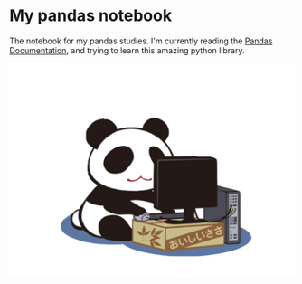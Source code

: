 # My pandas notebook

The notebook for my pandas studies. I'm currently reading the [Pandas Documentation](https://pandas.pydata.org/pandas-docs/stable/index.html), and trying to learn this amazing python library.

<center>
  <img src="images/Panda.png" width=600px>
</center>
